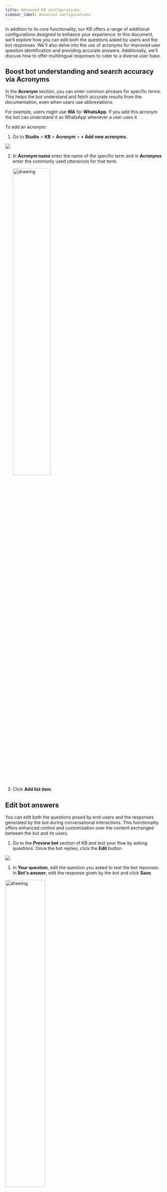 ```yaml
---
title: Advanced KB configurations
sidebar_label: Advanced configurations
---
```


In addition to its core functionality, our KB offers a range of additional configurations designed to enhance your experience. In this document, we'll explore how you can edit both the questions asked by users and the bot responses. We'll also delve into the use of acronyms for improved user question identification and providing accurate answers. Additionally, we'll discuss how to offer multilingual responses to cater to a diverse user base. 

## Boost bot understanding and search accuracy via Acronyms

In the **Acronym** section, you can enter common phrases for specific terms. This helps the bot understand and fetch accurate results from the documentation, even when users use abbreviations. 

For example, users might use **WA** for **WhatsApp**. If you add this acronym the bot can understand it as WhatsApp whenever a user uses it. 

To add an acronym:

1. Go to **Studio** > **KB** > **Acronym** > **+ Add new acronyms**.

![](https://i.imgur.com/NjHhs90.png)

2. In **Acronym name** enter the name of the specific term and in **Acronyms** enter the commonly used utterances for that term.


   <img src="https://i.imgur.com/eZuSYgD.png" alt="drawing" width="50%"/>

3. Click **Add list item**.

## Edit bot answers

You can edit both the questions posed by end-users and the responses generated by the bot during conversational interactions. This functionality offers enhanced control and customization over the content exchanged between the bot and its users.

1. Go to the **Preview bot** section of KB and test your flow by asking questions. Once the bot replies, click the **Edit** button.

![](https://i.imgur.com/qawhyVM.png)

2. In **Your question**, edit the question you asked to test the bot reponses. In **Bot's answer**, edit the response given by the bot and click **Save**.

 <img src="https://i.imgur.com/DdGHCkF.png" alt="drawing" width="50%"/>

3. You will be prompted to visit the FAQ page to map more questions to the right answers. Click **Go to FAQ** and refer to this [doc](https://docs.yellow.ai/docs/platform_concepts/studio/train/add-faqs) to know about the FAQ section in detail.

 <img src="https://i.imgur.com/J7IoLbS.png" alt="drawing" width="50%"/>

4. Go back to the **Preview bot** section and test your question and answers.

## Multilingual KB responses

When the knowledge uploaded (documents, integration docs, or website) is in English, we now have the capability to activate multilingual responses within the Knowledge Base (KB). This allows us to translate responses into the end user's preferred language, either based on their language selection or the language identified from their initial message.

Build a flow that gets user's language preference and use [set language node](https://docs.yellow.ai/docs/platform_concepts/studio/build/nodes/action-nodes#31-set-language) to set the language of the conversation. Then build the rest of the flow with [Doc search node]((https://docs.yellow.ai/docs/platform_concepts/studio/build/nodes/action-nodes#14-document-search)) to fetch answers from KB.

 <img src="https://i.imgur.com/oBsrILo.png" alt="drawing" width="45%"/>


